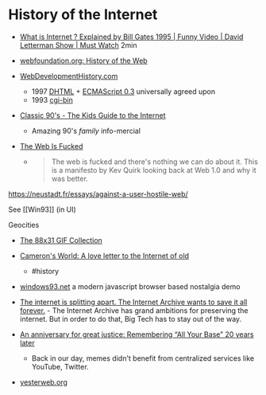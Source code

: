 History of the Internet
=======================

* [What is Internet ? Explained by Bill Gates 1995 | Funny Video | David Letterman Show | Must Watch](https://www.youtube.com/watch?v=gipL_CEw-fk) 2min

* [webfoundation.org: History of the Web](https://webfoundation.org/about/vision/history-of-the-web/)
* [WebDevelopmentHistory.com](https://webdevelopmenthistory.com/)
    * 1997 [DHTML](https://webdevelopmenthistory.com/1997-the-year-of-dhtml/) + [ECMAScript 0.3](http://archives.ecma-international.org/1997/TC39/97-001.pdf) universally agreed upon
    * 1993 [cgi-bin](https://webdevelopmenthistory.com/1993-cgi-scripts-and-early-server-side-web-programming/)

* [Classic 90's - The Kids Guide to the Internet](https://www.youtube.com/watch?v=mfMrVKnGzwg)
    * Amazing 90's _family_ info-mercial

* [The Web Is Fucked](https://thewebisfucked.com/)
    * > The web is fucked and there's nothing we can do about it. This is a manifesto by Kev Quirk looking back at Web 1.0 and why it was better. 

https://neustadt.fr/essays/against-a-user-hostile-web/

See [[Win93]] (in UI)


Geocities

* [The 88x31 GIF Collection](http://cyber.dabamos.de/88x31/)
* [Cameron's World: A love letter to the Internet of old](https://www.cameronsworld.net/)
    * #history
* [windows93.net](https://www.windows93.net/) a modern javascript browser based nostalgia demo

* [The internet is splitting apart. The Internet Archive wants to save it all forever.](https://www.protocol.com/internet-archive-preserving-future) - The Internet Archive has grand ambitions for preserving the internet. But in order to do that, Big Tech has to stay out of the way.

* [An anniversary for great justice: Remembering “All Your Base” 20 years later](https://arstechnica.com/gaming/2021/02/get-ready-to-feel-old-the-all-your-base-music-video-turns-20-today/)
    * Back in our day, memes didn't benefit from centralized services like YouTube, Twitter.

* [yesterweb.org](https://yesterweb.org/)